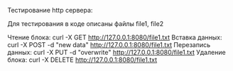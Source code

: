 Тестирование http сервера:

Для тестирования в коде описаны файлы file1, file2

Чтение блока:
curl -X GET http://127.0.0.1:8080/file1.txt
Вставка данных:
curl -X POST -d "new data" http://127.0.0.1:8080/file1.txt
Перезапись данных:
curl -X PUT -d "overwrite" http://127.0.0.1:8080/file1.txt
Удаление блока:
curl -X DELETE http://127.0.0.1:8080/file1.txt
